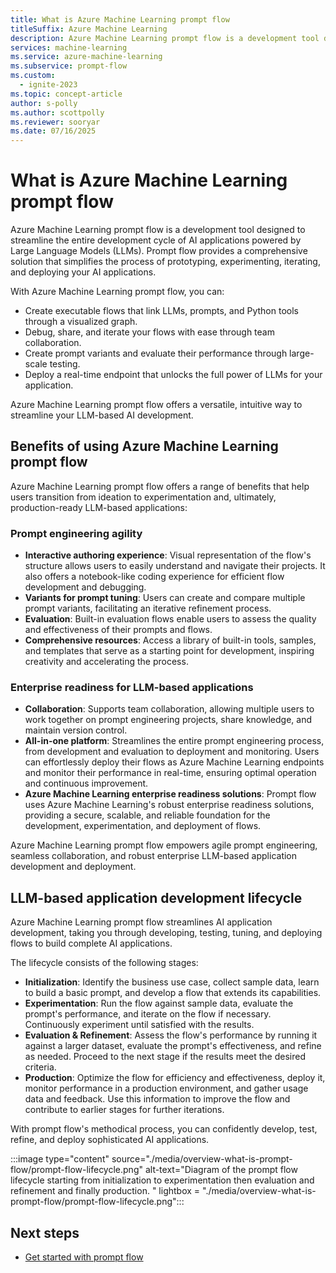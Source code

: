 ```yaml
---
title: What is Azure Machine Learning prompt flow
titleSuffix: Azure Machine Learning
description: Azure Machine Learning prompt flow is a development tool designed to streamline the entire development cycle of AI applications powered by Large Language Models (LLMs).
services: machine-learning
ms.service: azure-machine-learning
ms.subservice: prompt-flow
ms.custom:
  - ignite-2023
ms.topic: concept-article
author: s-polly
ms.author: scottpolly
ms.reviewer: sooryar
ms.date: 07/16/2025
---
```


# What is Azure Machine Learning prompt flow

Azure Machine Learning prompt flow is a development tool designed to streamline the entire development cycle of AI applications powered by Large Language Models (LLMs). Prompt flow provides a comprehensive solution that simplifies the process of prototyping, experimenting, iterating, and deploying your AI applications.

With Azure Machine Learning prompt flow, you can:

- Create executable flows that link LLMs, prompts, and Python tools through a visualized graph.
- Debug, share, and iterate your flows with ease through team collaboration.
- Create prompt variants and evaluate their performance through large-scale testing.
- Deploy a real-time endpoint that unlocks the full power of LLMs for your application.

Azure Machine Learning prompt flow offers a versatile, intuitive way to streamline your LLM-based AI development.

## Benefits of using Azure Machine Learning prompt flow

Azure Machine Learning prompt flow offers a range of benefits that help users transition from ideation to experimentation and, ultimately, production-ready LLM-based applications:

### Prompt engineering agility

- **Interactive authoring experience**: Visual representation of the flow's structure allows users to easily understand and navigate their projects. It also offers a notebook-like coding experience for efficient flow development and debugging.
- **Variants for prompt tuning**: Users can create and compare multiple prompt variants, facilitating an iterative refinement process.
- **Evaluation**: Built-in evaluation flows enable users to assess the quality and effectiveness of their prompts and flows.
- **Comprehensive resources**: Access a library of built-in tools, samples, and templates that serve as a starting point for development, inspiring creativity and accelerating the process.

### Enterprise readiness for LLM-based applications

- **Collaboration**: Supports team collaboration, allowing multiple users to work together on prompt engineering projects, share knowledge, and maintain version control.
- **All-in-one platform**: Streamlines the entire prompt engineering process, from development and evaluation to deployment and monitoring. Users can effortlessly deploy their flows as Azure Machine Learning endpoints and monitor their performance in real-time, ensuring optimal operation and continuous improvement.
- **Azure Machine Learning enterprise readiness solutions**: Prompt flow uses Azure Machine Learning's robust enterprise readiness solutions, providing a secure, scalable, and reliable foundation for the development, experimentation, and deployment of flows.

Azure Machine Learning prompt flow empowers agile prompt engineering, seamless collaboration, and robust enterprise LLM-based application development and deployment.

## LLM-based application development lifecycle

Azure Machine Learning prompt flow streamlines AI application development, taking you through developing, testing, tuning, and deploying flows to build complete AI applications.

The lifecycle consists of the following stages:

- **Initialization**: Identify the business use case, collect sample data, learn to build a basic prompt, and develop a flow that extends its capabilities.
- **Experimentation**: Run the flow against sample data, evaluate the prompt's performance, and iterate on the flow if necessary. Continuously experiment until satisfied with the results.
- **Evaluation & Refinement**: Assess the flow's performance by running it against a larger dataset, evaluate the prompt's effectiveness, and refine as needed. Proceed to the next stage if the results meet the desired criteria.
- **Production**: Optimize the flow for efficiency and effectiveness, deploy it, monitor performance in a production environment, and gather usage data and feedback. Use this information to improve the flow and contribute to earlier stages for further iterations.

With prompt flow's methodical process, you can confidently develop, test, refine, and deploy sophisticated AI applications.

:::image type="content" source="./media/overview-what-is-prompt-flow/prompt-flow-lifecycle.png" alt-text="Diagram of the prompt flow lifecycle starting from initialization to experimentation then evaluation and refinement and finally production. " lightbox = "./media/overview-what-is-prompt-flow/prompt-flow-lifecycle.png":::

## Next steps

- [Get started with prompt flow](get-started-prompt-flow.md)

